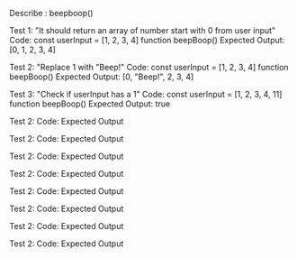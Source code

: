 
Describe : beepboop()

Test 1: "It should return an array of number start with 0 from user input"
Code:
const userInput = [1, 2, 3, 4]
function beepBoop() 
Expected Output: [0, 1, 2, 3, 4]


Test 2: "Replace 1 with "Beep!"
Code:
const userInput = [1, 2, 3, 4]
function beepBoop()
Expected Output: [0, "Beep!", 2, 3, 4]

Test 3: "Check if userInput has a 1"
Code:
const userInput = [1, 2, 3, 4, 11]
function beepBoop()
Expected Output: true

Test 2:
Code:
Expected Output

Test 2:
Code:
Expected Output

Test 2:
Code:
Expected Output

Test 2:
Code:
Expected Output

Test 2:
Code:
Expected Output

Test 2:
Code:
Expected Output 

Test 2:
Code:
Expected Output 

Test 2:
Code:
Expected Output 

